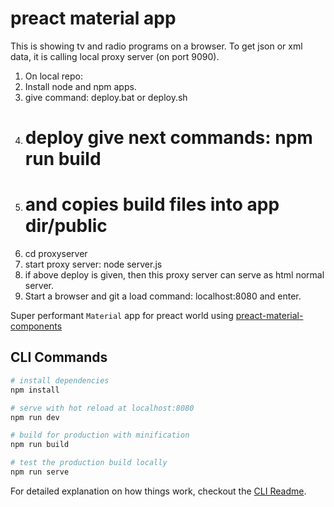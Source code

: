 # preact material app

This is showing tv and radio programs on a browser. To get json or xml data, it is calling local proxy server (on port 9090).

1. On local repo: 
2. Install node and npm apps.
3. give command: deploy.bat or deploy.sh
4. # deploy give next commands: npm run build
5. # and copies build files into app dir/public
6. cd proxyserver
7. start proxy server: node server.js
8. if above deploy is given, then this proxy server can serve as html normal server.
9. Start a browser and git a load command: localhost:8080 and enter.

Super performant `Material` app for preact world using [preact-material-components](https://github.com/prateekbh/preact-material-components)

## CLI Commands

``` bash
# install dependencies
npm install

# serve with hot reload at localhost:8080
npm run dev

# build for production with minification
npm run build

# test the production build locally
npm run serve
```

For detailed explanation on how things work, checkout the [CLI Readme](https://github.com/developit/preact-cli/blob/master/README.md).
